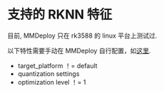 # 支持的 RKNN 特征

目前, MMDeploy 只在 rk3588 的 linux 平台上测试过.

以下特性需要手动在 MMDeploy 自行配置，如[这里](https://github.com/open-mmlab/mmdeploy/blob/master/configs/_base_/backends/rknn.py).

- target_platform ！= default
- quantization settings
- optimization level ！= 1
